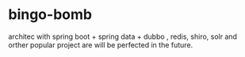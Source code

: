 # bingo-bomb
architec with spring boot + spring data + dubbo , redis, shiro, solr and orther popular project are will be perfected in the future.
